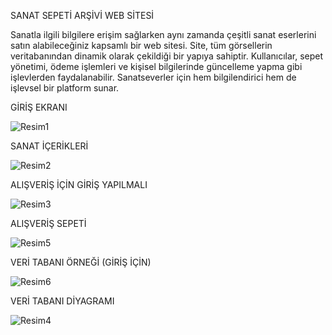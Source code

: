 SANAT SEPETİ ARŞİVİ WEB SİTESİ


Sanatla ilgili bilgilere erişim sağlarken aynı zamanda çeşitli sanat eserlerini satın alabileceğiniz kapsamlı bir web sitesi. Site, tüm görsellerin veritabanından dinamik olarak çekildiği bir yapıya sahiptir. Kullanıcılar, sepet yönetimi, ödeme işlemleri ve kişisel bilgilerinde güncelleme yapma gibi işlevlerden faydalanabilir. Sanatseverler için hem bilgilendirici hem de işlevsel bir platform sunar.

GİRİŞ EKRANI 


![Resim1](https://github.com/user-attachments/assets/7f7f4d93-776b-43ad-a2eb-ef7b41845fbf)



SANAT İÇERİKLERİ


![Resim2](https://github.com/user-attachments/assets/83518f54-dfbc-4040-a116-27225702a4a1)



ALIŞVERİŞ İÇİN GİRİŞ YAPILMALI


![Resim3](https://github.com/user-attachments/assets/09151df0-b060-4ea1-93a3-bd1064d7c400)



ALIŞVERİŞ SEPETİ


![Resim5](https://github.com/user-attachments/assets/1e6a8884-0e40-46e6-b5c4-0b0b3ad4d47d)



VERİ TABANI ÖRNEĞİ (GİRİŞ İÇİN)


![Resim6](https://github.com/user-attachments/assets/c3075bbd-eaab-46f8-b5be-979fe79493cc)



VERİ TABANI DİYAGRAMI


![Resim4](https://github.com/user-attachments/assets/9c5f0e1a-09cc-48d7-a128-ea31a3b4db3a)
